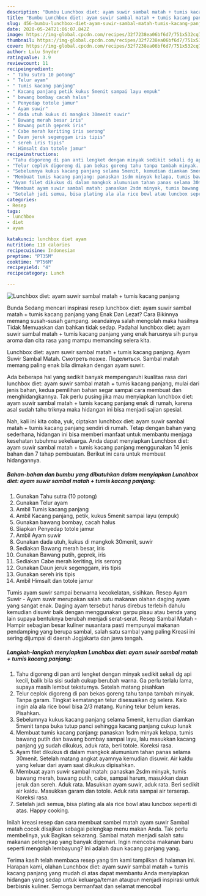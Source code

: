 ```yaml
---
description: "Bumbu Lunchbox diet: ayam suwir sambal matah + tumis kacang panjang | Cara Buat Lunchbox diet: ayam suwir sambal matah + tumis kacang panjang Yang Bikin Ngiler"
title: "Bumbu Lunchbox diet: ayam suwir sambal matah + tumis kacang panjang | Cara Buat Lunchbox diet: ayam suwir sambal matah + tumis kacang panjang Yang Bikin Ngiler"
slug: 456-bumbu-lunchbox-diet-ayam-suwir-sambal-matah-tumis-kacang-panjang-cara-buat-lunchbox-diet-ayam-suwir-sambal-matah-tumis-kacang-panjang-yang-bikin-ngiler
date: 2020-05-24T21:06:07.842Z
image: https://img-global.cpcdn.com/recipes/32f7238ea06bf6d7/751x532cq70/lunchbox-diet-ayam-suwir-sambal-matah-tumis-kacang-panjang-foto-resep-utama.jpg
thumbnail: https://img-global.cpcdn.com/recipes/32f7238ea06bf6d7/751x532cq70/lunchbox-diet-ayam-suwir-sambal-matah-tumis-kacang-panjang-foto-resep-utama.jpg
cover: https://img-global.cpcdn.com/recipes/32f7238ea06bf6d7/751x532cq70/lunchbox-diet-ayam-suwir-sambal-matah-tumis-kacang-panjang-foto-resep-utama.jpg
author: Lulu Snyder
ratingvalue: 3.9
reviewcount: 11
recipeingredient:
- " Tahu sutra 10 potong"
- " Telur ayam"
- " Tumis kacang panjang"
- " Kacang panjang petik kukus 5menit sampai layu empuk"
- " bawang bombay cacah halus"
- " Penyedap totole jamur"
- " Ayam suwir"
- " dada utuh kukus di mangkok 30menit suwir"
- " Bawang merah besar iris"
- " Bawang putih geprek iris"
- " Cabe merah keriting iris serong"
- " Daun jeruk segenggam iris tipis"
- " sereh iris tipis"
- " Himsalt dan totole jamur"
recipeinstructions:
- "Tahu digoreng di pan anti lengket dengan minyak sedikit sekali dg api kecil, balik bila sisi sudah cukup berubah warna. Ga perlu terlalu lama, supaya masih lembut teksturnya. Setelah matang pisahkan"
- "Telur ceplok digoreng di pan bekas goreng tahu tanpa tambah minyak. Tanpa garam. Tingkat kematangan telur disesuaikan dg selera. Kalo ingin ala ala rice bowl bisa 2/3 matang. Kuning telur belum keras. Pisahkan."
- "Sebelumnya kukus kacang panjang selama 5menit, kemudian diamkan 5menit tanpa buka tutup panci sehingga kacang panjang cukup lunak"
- "Membuat tumis kacang panjang: panaskan 1sdm minyak kelapa, tumis bawang putih dan bawang bombay sampai layu, lalu masukkan kacang panjang yg sudah dikukus, aduk rata, beri totole. Koreksi rasa."
- "Ayam filet dikukus di dalam mangkok alumunium tahan panas selama 30menit. Setelah matang angkat ayamnya kemudian disuwir. Air kaldu yang keluar dari ayam saat dikukus dipisahkan."
- "Membuat ayam suwir sambal matah: panaskan 2sdm minyak, tumis bawang merah, bawang putih, cabe, sampai harum, masukkan daun jeruk dan sereh. Aduk rata. Masukkan ayam suwir, aduk rata. Beri sedikit air kaldu. Masukkan garam dan totole. Aduk rata sampai air terserap. Koreksi rasa."
- "Setelah jadi semua, bisa plating ala ala rice bowl atau luncbox seperti di atas. Happy cooking."
categories:
- Resep
tags:
- lunchbox
- diet
- ayam

katakunci: lunchbox diet ayam 
nutrition: 110 calories
recipecuisine: Indonesian
preptime: "PT35M"
cooktime: "PT56M"
recipeyield: "4"
recipecategory: Lunch

---
```



![Lunchbox diet: ayam suwir sambal matah + tumis kacang panjang](https://img-global.cpcdn.com/recipes/32f7238ea06bf6d7/751x532cq70/lunchbox-diet-ayam-suwir-sambal-matah-tumis-kacang-panjang-foto-resep-utama.jpg)

Bunda Sedang mencari inspirasi resep lunchbox diet: ayam suwir sambal matah + tumis kacang panjang yang Enak Dan Lezat? Cara Bikinnya memang susah-susah gampang. seandainya salah mengolah maka hasilnya Tidak Memuaskan dan bahkan tidak sedap. Padahal lunchbox diet: ayam suwir sambal matah + tumis kacang panjang yang enak harusnya sih punya aroma dan cita rasa yang mampu memancing selera kita.

Lunchbox diet: ayam suwir sambal matah + tumis kacang panjang. Ayam Suwir Sambal Matah. Смотреть позже. Поделиться. Sambal matah memang paling enak bila dimakan dengan ayam suwir.

Ada beberapa hal yang sedikit banyak mempengaruhi kualitas rasa dari lunchbox diet: ayam suwir sambal matah + tumis kacang panjang, mulai dari jenis bahan, kedua pemilihan bahan segar sampai cara membuat dan menghidangkannya. Tak perlu pusing jika mau menyiapkan lunchbox diet: ayam suwir sambal matah + tumis kacang panjang enak di rumah, karena asal sudah tahu triknya maka hidangan ini bisa menjadi sajian spesial.


Nah, kali ini kita coba, yuk, ciptakan lunchbox diet: ayam suwir sambal matah + tumis kacang panjang sendiri di rumah. Tetap dengan bahan yang sederhana, hidangan ini bisa memberi manfaat untuk membantu menjaga kesehatan tubuhmu sekeluarga. Anda dapat menyiapkan Lunchbox diet: ayam suwir sambal matah + tumis kacang panjang menggunakan 14 jenis bahan dan 7 tahap pembuatan. Berikut ini cara untuk membuat hidangannya.

<!--inarticleads1-->

##### Bahan-bahan dan bumbu yang dibutuhkan dalam menyiapkan Lunchbox diet: ayam suwir sambal matah + tumis kacang panjang:

1. Gunakan  Tahu sutra (10 potong)
1. Gunakan  Telur ayam
1. Ambil  Tumis kacang panjang
1. Ambil  Kacang panjang, petik, kukus 5menit sampai layu (empuk)
1. Gunakan  bawang bombay, cacah halus
1. Siapkan  Penyedap totole jamur
1. Ambil  Ayam suwir
1. Gunakan  dada utuh, kukus di mangkok 30menit, suwir
1. Sediakan  Bawang merah besar, iris
1. Gunakan  Bawang putih, geprek, iris
1. Sediakan  Cabe merah keriting, iris serong
1. Gunakan  Daun jeruk segenggam, iris tipis
1. Gunakan  sereh iris tipis
1. Ambil  Himsalt dan totole jamur


Tumis ayam suwir sampai berwarna kecokelatan, sisihkan. Resep Ayam Suwir - Ayam suwir merupakan salah satu makanan olahan daging ayam yang sangat enak. Daging ayam tersebut harus direbus terlebih dahulu kemudian disuwir baik dengan menggunakan garpu pisau atau benda yang lain supaya bentuknya berubah menjadi serat-serat. Resep Sambal Matah - Hampir sebagian besar kuliner nusantara pasti mempunyai makanan pendamping yang berupa sambal, salah satu sambal yang paling Kreasi ini sering dijumpai di daerah Jogjakarta dan jawa tengah. 

<!--inarticleads2-->

##### Langkah-langkah menyiapkan Lunchbox diet: ayam suwir sambal matah + tumis kacang panjang:

1. Tahu digoreng di pan anti lengket dengan minyak sedikit sekali dg api kecil, balik bila sisi sudah cukup berubah warna. Ga perlu terlalu lama, supaya masih lembut teksturnya. Setelah matang pisahkan
1. Telur ceplok digoreng di pan bekas goreng tahu tanpa tambah minyak. Tanpa garam. Tingkat kematangan telur disesuaikan dg selera. Kalo ingin ala ala rice bowl bisa 2/3 matang. Kuning telur belum keras. Pisahkan.
1. Sebelumnya kukus kacang panjang selama 5menit, kemudian diamkan 5menit tanpa buka tutup panci sehingga kacang panjang cukup lunak
1. Membuat tumis kacang panjang: panaskan 1sdm minyak kelapa, tumis bawang putih dan bawang bombay sampai layu, lalu masukkan kacang panjang yg sudah dikukus, aduk rata, beri totole. Koreksi rasa.
1. Ayam filet dikukus di dalam mangkok alumunium tahan panas selama 30menit. Setelah matang angkat ayamnya kemudian disuwir. Air kaldu yang keluar dari ayam saat dikukus dipisahkan.
1. Membuat ayam suwir sambal matah: panaskan 2sdm minyak, tumis bawang merah, bawang putih, cabe, sampai harum, masukkan daun jeruk dan sereh. Aduk rata. Masukkan ayam suwir, aduk rata. Beri sedikit air kaldu. Masukkan garam dan totole. Aduk rata sampai air terserap. Koreksi rasa.
1. Setelah jadi semua, bisa plating ala ala rice bowl atau luncbox seperti di atas. Happy cooking.


Inilah kreasi resep dan cara membuat sambel matah ayam suwir  Sambal matah cocok disajikan sebagai pelengkap menu makan Anda. Tak perlu membelinya, yuk Bagikan sekarang. Sambal matah menjadi salah satu makanan pelengkap yang banyak digemari. Ingin mencoba makanan baru seperti mengolah lembayung? Ini adalah daun kacang panjang yang. 

Terima kasih telah membaca resep yang tim kami tampilkan di halaman ini. Harapan kami, olahan Lunchbox diet: ayam suwir sambal matah + tumis kacang panjang yang mudah di atas dapat membantu Anda menyiapkan hidangan yang sedap untuk keluarga/teman ataupun menjadi inspirasi untuk berbisnis kuliner. Semoga bermanfaat dan selamat mencoba!

